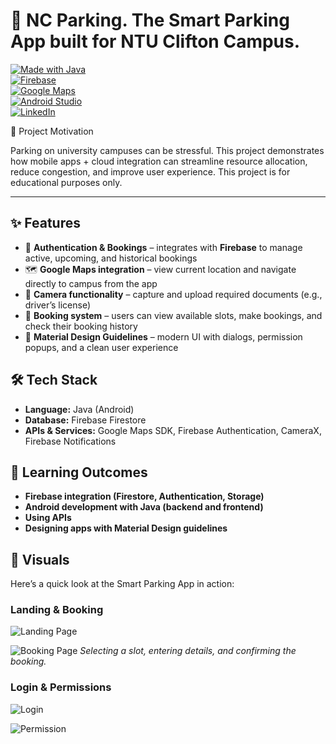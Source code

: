 # 🚗 NC Parking. The Smart Parking App built for NTU Clifton Campus.

[![Made with Java](https://img.shields.io/badge/Made%20with-Java-orange?logo=openjdk&logoColor=white)](https://www.oracle.com/java/)  
[![Firebase](https://img.shields.io/badge/Backend-Firebase-yellow?logo=firebase)](https://firebase.google.com/)  
[![Google Maps](https://img.shields.io/badge/Maps-Google%20Maps-blue?logo=googlemaps)](https://developers.google.com/maps)  
[![Android Studio](https://img.shields.io/badge/IDE-Android%20Studio-green?logo=androidstudio)](https://developer.android.com/studio)  
[![LinkedIn](https://custom-icon-badges.demolab.com/badge/LinkedIn-0A66C2?logo=linkedin-white&logoColor=fff)](https://www.linkedin.com/in/neon-chanda-883b9936a/)

🎯 Project Motivation

Parking on university campuses can be stressful.
This project demonstrates how mobile apps + cloud integration can streamline resource allocation, reduce congestion, and improve user experience.
This project is for educational purposes only.

---

## ✨ Features  

- 🔑 **Authentication & Bookings** – integrates with **Firebase** to manage active, upcoming, and historical bookings  
- 🗺️ **Google Maps integration** – view current location and navigate directly to campus from the app  
- 📸 **Camera functionality** – capture and upload required documents (e.g., driver’s license)  
- 📅 **Booking system** – users can view available slots, make bookings, and check their booking history  
- 🎨 **Material Design Guidelines** – modern UI with dialogs, permission popups, and a clean user experience

## 🛠️ Tech Stack  

- **Language:** Java (Android)  
- **Database:** Firebase Firestore  
- **APIs & Services:** Google Maps SDK, Firebase Authentication, CameraX, Firebase Notifications


## 📖 Learning Outcomes

- **Firebase integration (Firestore, Authentication, Storage)**
- **Android development with Java (backend and frontend)**
- **Using APIs**
- **Designing apps with Material Design guidelines**


## 📸 Visuals

Here’s a quick look at the Smart Parking App in action:

### Landing & Booking
![Landing Page](Images/Screenshot-2025-03-23-163704.png)


![Booking Page](images/Screenshot2025-03-25%025738.png)
*Selecting a slot, entering details, and confirming the booking.*

### Login & Permissions
![Login](images/Screenshot2025-06-26%171825.png)


![Permission](images/Screenshot2025-03-23%163704.png)
